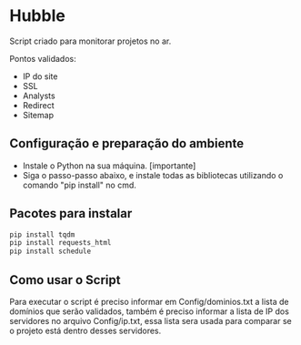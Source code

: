 # Hubble

Script criado para monitorar projetos no ar.

Pontos validados:

* IP do site
* SSL
* Analysts
* Redirect
* Sitemap

## Configuração e preparação do ambiente

* Instale o Python na sua máquina. [importante]
* Siga o passo-passo abaixo, e instale todas as bibliotecas utilizando o comando "pip install" no cmd.


## Pacotes para instalar

```bash
pip install tqdm
pip install requests_html
pip install schedule
```

## Como usar o Script
Para executar o script é preciso informar em Config/dominios.txt a lista de domínios que serão validados, também é preciso informar a lista de IP dos servidores no arquivo Config/ip.txt, essa lista sera usada para comparar se o projeto está dentro desses servidores.